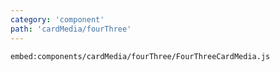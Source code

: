 ```yaml
---
category: 'component'
path: 'cardMedia/fourThree'
---
```


`embed:components/cardMedia/fourThree/FourThreeCardMedia.js`
